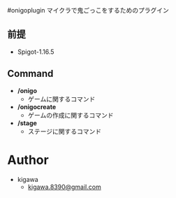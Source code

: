 
#onigoplugin
マイクラで鬼ごっこをするためのプラグイン

## 前提
* Spigot-1.16.5

## Command
- **/onigo**
    - ゲームに関するコマンド
- **/onigocreate**
    - ゲームの作成に関するコマンド
- **/stage**
    - ステージに関するコマンド

# Author
* kigawa
    * kigawa.8390@gmail.com